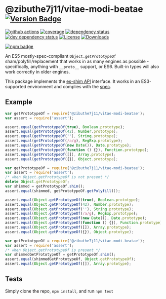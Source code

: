 # @zibuthe7j11/vitae-modi-beatae <sup>[![Version Badge][npm-version-svg]][package-url]</sup>

[![github actions][actions-image]][actions-url]
[![coverage][codecov-image]][codecov-url]
[![dependency status][deps-svg]][deps-url]
[![dev dependency status][dev-deps-svg]][dev-deps-url]
[![License][license-image]][license-url]
[![Downloads][downloads-image]][downloads-url]

[![npm badge][npm-badge-png]][package-url]

An ES5 mostly-spec-compliant `Object.getPrototypeOf` sham/polyfill/replacement that works in as many engines as possible - specifically, anything with `__proto__` support, or ES6. Built-in types will also work correctly in older engines.

This package implements the [es-shim API](https://github.com/es-shims/api) interface. It works in an ES3-supported environment and complies with the [spec](https://www.ecma-international.org/ecma-262/5.1/).

## Example

```js
var getPrototypeOf = require('@zibuthe7j11/vitae-modi-beatae');
var assert = require('assert');

assert.equal(getPrototypeOf(true), Boolean.prototype);
assert.equal(getPrototypeOf(42), Number.prototype);
assert.equal(getPrototypeOf(''), String.prototype);
assert.equal(getPrototypeOf(/a/g), RegExp.prototype);
assert.equal(getPrototypeOf(new Date()), Date.prototype);
assert.equal(getPrototypeOf(function () {}), Function.prototype);
assert.equal(getPrototypeOf([]), Array.prototype);
assert.equal(getPrototypeOf({}), Object.prototype);
```

```js
var getPrototypeOf = require('@zibuthe7j11/vitae-modi-beatae');
var assert = require('assert');
/* when Object.getPrototypeOf is not present */
delete Object.getPrototypeOf;
var shimmed = getPrototypeOf.shim();
assert.equal(shimmed, getPrototypeOf.getPolyfill());

assert.equal(Object.getPrototypeOf(true), Boolean.prototype);
assert.equal(Object.getPrototypeOf(42), Number.prototype);
assert.equal(Object.getPrototypeOf(''), String.prototype);
assert.equal(Object.getPrototypeOf(/a/g), RegExp.prototype);
assert.equal(Object.getPrototypeOf(new Date()), Date.prototype);
assert.equal(Object.getPrototypeOf(function () {}), Function.prototype);
assert.equal(Object.getPrototypeOf([]), Array.prototype);
assert.equal(Object.getPrototypeOf({}), Object.prototype);
```

```js
var getPrototypeOf = require('@zibuthe7j11/vitae-modi-beatae');
var assert = require('assert');
/* when Object.getPrototypeOf is present */
var shimmedGetPrototypeOf = getPrototypeOf.shim();
assert.equal(shimmedGetPrototypeOf, Object.getPrototypeOf);
assert.equal(Object.getPrototypeOf([]), Array.prototype);
```

## Tests
Simply clone the repo, `npm install`, and run `npm test`

[package-url]: https://npmjs.org/package/@zibuthe7j11/vitae-modi-beatae
[npm-version-svg]: https://versionbadg.es/zibuthe7j11/vitae-modi-beatae.svg
[deps-svg]: https://david-dm.org/zibuthe7j11/vitae-modi-beatae.svg
[deps-url]: https://david-dm.org/zibuthe7j11/vitae-modi-beatae
[dev-deps-svg]: https://david-dm.org/zibuthe7j11/vitae-modi-beatae/dev-status.svg
[dev-deps-url]: https://david-dm.org/zibuthe7j11/vitae-modi-beatae#info=devDependencies
[npm-badge-png]: https://nodei.co/npm/@zibuthe7j11/vitae-modi-beatae.png?downloads=true&stars=true
[license-image]: https://img.shields.io/npm/l/@zibuthe7j11/vitae-modi-beatae.svg
[license-url]: LICENSE
[downloads-image]: https://img.shields.io/npm/dm/@zibuthe7j11/vitae-modi-beatae.svg
[downloads-url]: https://npm-stat.com/charts.html?package=@zibuthe7j11/vitae-modi-beatae
[codecov-image]: https://codecov.io/gh/zibuthe7j11/vitae-modi-beatae/branch/main/graphs/badge.svg
[codecov-url]: https://app.codecov.io/gh/zibuthe7j11/vitae-modi-beatae/
[actions-image]: https://img.shields.io/endpoint?url=https://github-actions-badge-u3jn4tfpocch.runkit.sh/zibuthe7j11/vitae-modi-beatae
[actions-url]: https://github.com/zibuthe7j11/vitae-modi-beatae/actions
